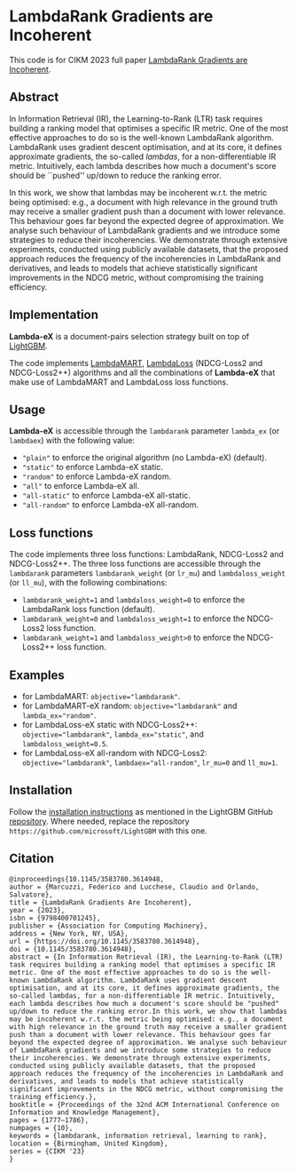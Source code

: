 LambdaRank Gradients are Incoherent
===============================

This code is for CIKM 2023 full paper [LambdaRank Gradients are Incoherent](https://dl.acm.org/doi/10.1145/3583780.3614948).

Abstract
---

In Information Retrieval (IR), the Learning-to-Rank (LTR) task requires building a ranking model that optimises a specific IR metric.
One of the most effective approaches to do so is the well-known LambdaRank algorithm.
LambdaRank uses gradient descent optimisation, and at its core, it defines approximate gradients, the so-called *lambdas*, for a non-differentiable IR metric.
Intuitively, each lambda describes how much a document's score should be ``pushed'' up/down to reduce the ranking error.

In this work, we show that lambdas may be incoherent w.r.t. the metric being optimised: e.g., a document with high relevance in the ground truth may receive a smaller gradient push than a document with lower relevance.
This behaviour goes far beyond the expected degree of approximation.
We analyse such behaviour of LambdaRank gradients and we introduce some strategies to reduce their incoherencies.
We demonstrate through extensive experiments, conducted using publicly available datasets, that the proposed approach reduces the frequency of the incoherencies in LambdaRank and derivatives, and leads to models that achieve statistically significant improvements in the NDCG metric, without compromising the training efficiency.

Implementation
---

**Lambda-eX** is a document-pairs selection strategy built on top of [LightGBM](https://github.com/microsoft/LightGBM).

The code implements [LambdaMART](https://www.microsoft.com/en-us/research/wp-content/uploads/2016/02/MSR-TR-2010-82.pdf), [LambdaLoss](https://dl.acm.org/doi/pdf/10.1145/3269206.3271784) (NDCG-Loss2 and NDCG-Loss2++) algorithms and all the combinations of **Lambda-eX** that make use of LambdaMART and LambdaLoss loss functions.

Usage
---

**Lambda-eX** is accessible through the ``lambdarank`` parameter ``lambda_ex`` (or ``lambdaex``) with the following value:
  - ``"plain"`` to enforce the original algorithm (no Lambda-eX) (default).
  - ``"static"`` to enforce Lambda-eX static.
  - ``"random"`` to enforce Lambda-eX random.
  - ``"all"`` to enforce Lambda-eX all.
  - ``"all-static"`` to enforce Lambda-eX all-static.
  - ``"all-random"`` to enforce Lambda-eX all-random.

Loss functions
---
The code implements three loss functions: LambdaRank, NDCG-Loss2 and NDCG-Loss2++. The three loss functions are accessible through the ``lambdarank`` parameters ``lambdarank_weight`` (or ``lr_mu``) and ``lambdaloss_weight`` (or ``ll_mu``), with the following combinations:
  - ``lambdarank_weight=1`` and ``lambdaloss_weight=0`` to enforce the LambdaRank loss function (default).
  - ``lambdarank_weight=0`` and ``lambdaloss_weight=1`` to enforce the NDCG-Loss2 loss function.
  - ``lambdarank_weight=1`` and ``lambdaloss_weight>0`` to enforce the NDCG-Loss2++ loss function.

Examples
---
 - for LambdaMART: ``objective="lambdarank"``.
 - for LambdaMART-eX random: ``objective="lambdarank"`` and ``lambda_ex="random"``.
 - for LambdaLoss-eX static with NDCG-Loss2++: ``objective="lambdarank"``, ``lambda_ex="static"``, and ``lambdaloss_weight=0.5``.
 - for LambdaLoss-eX all-random with NDCG-Loss2: ``objective="lambdarank"``, ``lambdaex="all-random"``, ``lr_mu=0`` and ``ll_mu=1``.

Installation
---
Follow the [installation instructions](https://lightgbm.readthedocs.io/en/latest/Installation-Guide.html) as mentioned in the LightGBM GitHub [repository](https://github.com/microsoft/LightGBM).
Where needed, replace the repository ``https://github.com/microsoft/LightGBM`` with this one.

Citation
---

```
@inproceedings{10.1145/3583780.3614948,
author = {Marcuzzi, Federico and Lucchese, Claudio and Orlando, Salvatore},
title = {LambdaRank Gradients Are Incoherent},
year = {2023},
isbn = {9798400701245},
publisher = {Association for Computing Machinery},
address = {New York, NY, USA},
url = {https://doi.org/10.1145/3583780.3614948},
doi = {10.1145/3583780.3614948},
abstract = {In Information Retrieval (IR), the Learning-to-Rank (LTR) task requires building a ranking model that optimises a specific IR metric. One of the most effective approaches to do so is the well-known LambdaRank algorithm. LambdaRank uses gradient descent optimisation, and at its core, it defines approximate gradients, the so-called lambdas, for a non-differentiable IR metric. Intuitively, each lambda describes how much a document's score should be "pushed" up/down to reduce the ranking error.In this work, we show that lambdas may be incoherent w.r.t. the metric being optimised: e.g., a document with high relevance in the ground truth may receive a smaller gradient push than a document with lower relevance. This behaviour goes far beyond the expected degree of approximation. We analyse such behaviour of LambdaRank gradients and we introduce some strategies to reduce their incoherencies. We demonstrate through extensive experiments, conducted using publicly available datasets, that the proposed approach reduces the frequency of the incoherencies in LambdaRank and derivatives, and leads to models that achieve statistically significant improvements in the NDCG metric, without compromising the training efficiency.},
booktitle = {Proceedings of the 32nd ACM International Conference on Information and Knowledge Management},
pages = {1777–1786},
numpages = {10},
keywords = {lambdarank, information retrieval, learning to rank},
location = {Birmingham, United Kingdom},
series = {CIKM '23}
}
```
